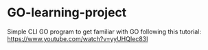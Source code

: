 # GO-learning-project
Simple CLI GO program to get familiar with GO following this tutorial:
https://www.youtube.com/watch?v=yyUHQIec83I
